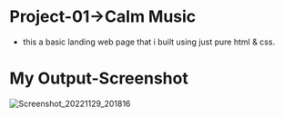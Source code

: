 # Project-01->Calm Music

* this a basic landing web page that i built using just pure html & css.

# My Output-Screenshot



![Screenshot_20221129_201816](https://user-images.githubusercontent.com/59407093/204561400-a07f86d3-2c5c-4720-9d66-e2d539089a53.png)


